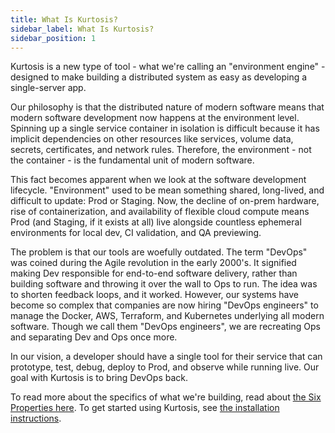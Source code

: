 ```yaml
---
title: What Is Kurtosis?
sidebar_label: What Is Kurtosis?
sidebar_position: 1
---
```


Kurtosis is a new type of tool - what we're calling an "environment engine" - designed to make building a distributed system as easy as developing a single-server app.

Our philosophy is that the distributed nature of modern software means that modern software development now happens at the environment level. Spinning up a single service container in isolation is difficult because it has implicit dependencies on other resources like services, volume data, secrets, certificates, and network rules. Therefore, the environment - not the container - is the fundamental unit of modern software.

This fact becomes apparent when we look at the software development lifecycle. "Environment" used to be mean something shared, long-lived, and difficult to update: Prod or Staging. Now, the decline of on-prem hardware, rise of containerization, and availability of flexible cloud compute means Prod (and Staging, if it exists at all) live alongside countless ephemeral environments for local dev, CI validation, and QA previewing.

The problem is that our tools are woefully outdated. The term "DevOps" was coined during the Agile revolution in the early 2000's. It signified making Dev responsible for end-to-end software delivery, rather than building software and throwing it over the wall to Ops to run. The idea was to shorten feedback loops, and it worked. However, our systems have become so complex that companies are now hiring "DevOps engineers" to manage the Docker, AWS, Terraform, and Kubernetes underlying all modern software. Though we call them "DevOps engineers", we are recreating Ops and separating Dev and Ops once more. 

In our vision, a developer should have a single tool for their service that can prototype, test, debug, deploy to Prod, and observe while running live. Our goal with Kurtosis is to bring DevOps back. 

To read more about the specifics of what we're building, read about [the Six Properties here][six-properties]. To get started using Kurtosis, see [the installation instructions][install].

[six-properties]: ./six-properties.md
[install]: /install
